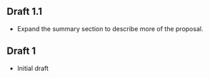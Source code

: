 ## Draft 1.1

* Expand the summary section to describe more of the proposal.

## Draft 1

* Initial draft
